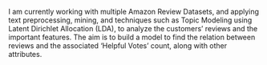 I am currently working with multiple Amazon Review Datasets, and applying text preprocessing, mining, and
techniques such as Topic Modeling using Latent Dirichlet Allocation (LDA), to analyze the customers’
reviews and the important features. The aim is to build a model to find the relation between reviews and
the associated ‘Helpful Votes’ count, along with other attributes.
